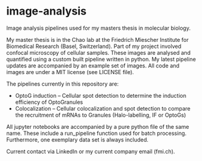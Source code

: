 # image-analysis
Image analysis pipelines used for my masters thesis in molecular biology.

My master thesis is in the Chao lab at the Friedrich Miescher Institute for Biomedical Research (Basel, Switzerland). Part of my project involved confocal microscopy of cellular samples. These images are analysed and quantified using a custom built pipeline written in python. My latest pipeline updates are accompanied by an example set of images. All code and images are under a MIT license (see LICENSE file).

The pipelines currently in this repository are:

- OptoG induction – Cellular spot detection to determine the induction efficiency of OptoGranules
- Colocalization – Cellular colocalization and spot detection to compare the recruitment of mRNAs to Granules (Halo-labelling, IF or OptoGs)

All jupyter notebooks are accompanied by a pure python file of the same name. These include a run_pipeline function used for batch processing. Furthermore, one exemplary data set is always included.

Current contact via LinkedIn or my current company email (fmi.ch).
